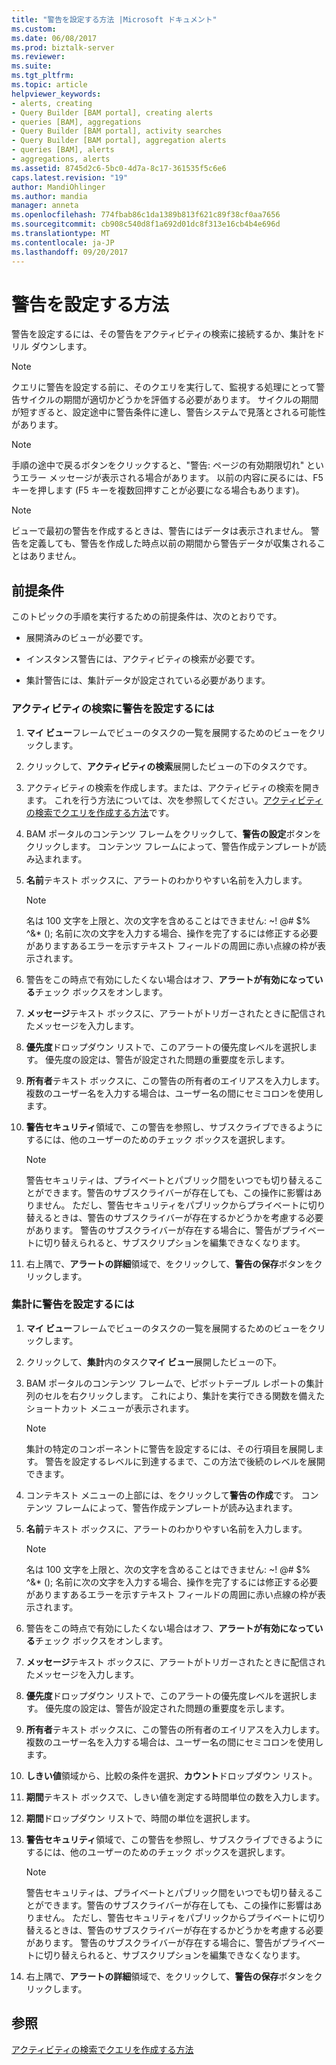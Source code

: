 ```yaml
---
title: "警告を設定する方法 |Microsoft ドキュメント"
ms.custom: 
ms.date: 06/08/2017
ms.prod: biztalk-server
ms.reviewer: 
ms.suite: 
ms.tgt_pltfrm: 
ms.topic: article
helpviewer_keywords:
- alerts, creating
- Query Builder [BAM portal], creating alerts
- queries [BAM], aggregations
- Query Builder [BAM portal], activity searches
- Query Builder [BAM portal], aggregation alerts
- queries [BAM], alerts
- aggregations, alerts
ms.assetid: 8745d2c6-5bc0-4d7a-8c17-361535f5c6e6
caps.latest.revision: "19"
author: MandiOhlinger
ms.author: mandia
manager: anneta
ms.openlocfilehash: 774fbab86c1da1389b813f621c89f38cf0aa7656
ms.sourcegitcommit: cb908c540d8f1a692d01dc8f313e16cb4b4e696d
ms.translationtype: MT
ms.contentlocale: ja-JP
ms.lasthandoff: 09/20/2017
---
```

# <a name="how-to-set-an-alert"></a>警告を設定する方法
警告を設定するには、その警告をアクティビティの検索に接続するか、集計をドリル ダウンします。  
  
> [!NOTE]
>  クエリに警告を設定する前に、そのクエリを実行して、監視する処理にとって警告サイクルの期間が適切かどうかを評価する必要があります。 サイクルの期間が短すぎると、設定途中に警告条件に達し、警告システムで見落とされる可能性があります。  
  
> [!NOTE]
>  手順の途中で戻るボタンをクリックすると、"警告: ページの有効期限切れ" というエラー メッセージが表示される場合があります。 以前の内容に戻るには、F5 キーを押します (F5 キーを複数回押すことが必要になる場合もあります)。  
  
> [!NOTE]
>  ビューで最初の警告を作成するときは、警告にはデータは表示されません。 警告を定義しても、警告を作成した時点以前の期間から警告データが収集されることはありません。  
  
## <a name="prerequisites"></a>前提条件  
 このトピックの手順を実行するための前提条件は、次のとおりです。  
  
-   展開済みのビューが必要です。  
  
-   インスタンス警告には、アクティビティの検索が必要です。  
  
-   集計警告には、集計データが設定されている必要があります。  
  
### <a name="to-set-an-alert-on-an-activity-search"></a>アクティビティの検索に警告を設定するには  
  
1.  **マイ ビュー**フレームでビューのタスクの一覧を展開するためのビューをクリックします。  
  
2.  クリックして、**アクティビティの検索**展開したビューの下のタスクです。  
  
3.  アクティビティの検索を作成します。または、アクティビティの検索を開きます。 これを行う方法については、次を参照してください。[アクティビティの検索でクエリを作成する方法](../core/how-to-create-a-query-in-activity-search.md)です。  
  
4.  BAM ポータルのコンテンツ フレームをクリックして、**警告の設定**ボタンをクリックします。 コンテンツ フレームによって、警告作成テンプレートが読み込まれます。  
  
5.  **名前**テキスト ボックスに、アラートのわかりやすい名前を入力します。  
  
    > [!NOTE]
    >  名は 100 文字を上限と、次の文字を含めることはできません: ~! @# $% ^&amp;* (); 名前に次の文字を入力する場合、操作を完了するには修正する必要がありますあるエラーを示すテキスト フィールドの周囲に赤い点線の枠が表示されます。  
  
6.  警告をこの時点で有効にしたくない場合はオフ、**アラートが有効になっている**チェック ボックスをオンします。  
  
7.  **メッセージ**テキスト ボックスに、アラートがトリガーされたときに配信されたメッセージを入力します。  
  
8.  **優先度**ドロップダウン リストで、このアラートの優先度レベルを選択します。 優先度の設定は、警告が設定された問題の重要度を示します。  
  
9. **所有者**テキスト ボックスに、この警告の所有者のエイリアスを入力します。 複数のユーザー名を入力する場合は、ユーザー名の間にセミコロンを使用します。  
  
10. **警告セキュリティ**領域で、この警告を参照し、サブスクライブできるようにするには、他のユーザーのためのチェック ボックスを選択します。  
  
    > [!NOTE]
    >  警告セキュリティは、プライベートとパブリック間をいつでも切り替えることができます。警告のサブスクライバーが存在しても、この操作に影響はありません。 ただし、警告セキュリティをパブリックからプライベートに切り替えるときは、警告のサブスクライバーが存在するかどうかを考慮する必要があります。 警告のサブスクライバーが存在する場合に、警告がプライベートに切り替えられると、サブスクリプションを編集できなくなります。  
  
11. 右上隅で、**アラートの詳細**領域で、をクリックして、**警告の保存**ボタンをクリックします。  
  
### <a name="to-set-an-alert-on-an-aggregation"></a>集計に警告を設定するには  
  
1.  **マイ ビュー**フレームでビューのタスクの一覧を展開するためのビューをクリックします。  
  
2.  クリックして、**集計**内のタスク**マイ ビュー**展開したビューの下。  
  
3.  BAM ポータルのコンテンツ フレームで、ピボットテーブル レポートの集計列のセルを右クリックします。 これにより、集計を実行できる関数を備えたショートカット メニューが表示されます。  
  
    > [!NOTE]
    >  集計の特定のコンポーネントに警告を設定するには、その行項目を展開します。 警告を設定するレベルに到達するまで、この方法で後続のレベルを展開できます。  
  
4.  コンテキスト メニューの上部には、をクリックして**警告の作成**です。 コンテンツ フレームによって、警告作成テンプレートが読み込まれます。  
  
5.  **名前**テキスト ボックスに、アラートのわかりやすい名前を入力します。  
  
    > [!NOTE]
    >  名は 100 文字を上限と、次の文字を含めることはできません: ~! @# $% ^&amp;* (); 名前に次の文字を入力する場合、操作を完了するには修正する必要がありますあるエラーを示すテキスト フィールドの周囲に赤い点線の枠が表示されます。  
  
6.  警告をこの時点で有効にしたくない場合はオフ、**アラートが有効になっている**チェック ボックスをオンします。  
  
7.  **メッセージ**テキスト ボックスに、アラートがトリガーされたときに配信されたメッセージを入力します。  
  
8.  **優先度**ドロップダウン リストで、このアラートの優先度レベルを選択します。 優先度の設定は、警告が設定された問題の重要度を示します。  
  
9. **所有者**テキスト ボックスに、この警告の所有者のエイリアスを入力します。 複数のユーザー名を入力する場合は、ユーザー名の間にセミコロンを使用します。  
  
10. **しきい値**領域から、比較の条件を選択、**カウント**ドロップダウン リスト。  
  
11. **期間**テキスト ボックスで、しきい値を測定する時間単位の数を入力します。  
  
12. **期間**ドロップダウン リストで、時間の単位を選択します。  
  
13. **警告セキュリティ**領域で、この警告を参照し、サブスクライブできるようにするには、他のユーザーのためのチェック ボックスを選択します。  
  
    > [!NOTE]
    >  警告セキュリティは、プライベートとパブリック間をいつでも切り替えることができます。警告のサブスクライバーが存在しても、この操作に影響はありません。 ただし、警告セキュリティをパブリックからプライベートに切り替えるときは、警告のサブスクライバーが存在するかどうかを考慮する必要があります。 警告のサブスクライバーが存在する場合に、警告がプライベートに切り替えられると、サブスクリプションを編集できなくなります。  
  
14. 右上隅で、**アラートの詳細**領域で、をクリックして、**警告の保存**ボタンをクリックします。  
  
## <a name="see-also"></a>参照  
 [アクティビティの検索でクエリを作成する方法](../core/how-to-create-a-query-in-activity-search.md)